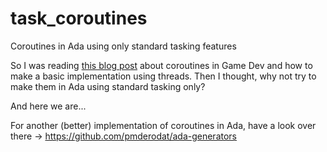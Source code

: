 # task_coroutines
Coroutines in Ada using only standard tasking features

So I was reading [this blog
post](https://www.ilikebigbits.com/2016_03_20_coroutines.html) about coroutines
in Game Dev and how to make a basic implementation using threads. Then I
thought, why not try to make them in Ada using standard tasking only?

And here we are...

For another (better) implementation of coroutines in Ada, have a look over
there -> https://github.com/pmderodat/ada-generators
